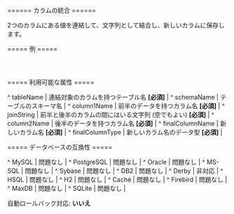 ====== カラムの統合 ======

2つのカラムにある値を連結して、文字列として結合し、新しいカラムに保存します。

===== 例 =====

<code xml>
<mergeColumns tableName="person"
    column1Name="phoneAreaCode"
    joinString="-"
    column2Name="phoneSuffix"
    finalColumnName="phone"
    finalColumnType="varchar(50)"
/>
</code>

===== 利用可能な属性 =====

^ tableName  | 連結対象のカラムを持つテーブル名 **[必須]**  | 
^ schemaName  | テーブルのスキーマ名  | 
^ column1Name  | 前半のデータを持つカラム名 **[必須]**  | 
^ joinString  | 前半と後半のカラムの間にはいる文字列 (空でもよい) **[必須]**  | 
^ column2Name  | 後半のデータを持つカラム名 **[必須]**  | 
^ finalColumnName  | 新しいカラム名 **[必須]**  | 
^ finalColumnType  | 新しいカラム名のデータ型 **[必須]**  | 


===== データベースの互換性 =====

^ MySQL  | 問題なし  | 
^ PostgreSQL  | 問題なし  | 
^ Oracle  | 問題なし  | 
^ MS-SQL  | 問題なし  | 
^ Sybase  | 問題なし  | 
^ DB2  | 問題なし  | 
^ Derby  | 非対応  | 
^ HSQL  | 問題なし  | 
^ H2  | 問題なし  | 
^ Caché  | 問題なし  | 
^ Firebird  | 問題なし  | 
^ MaxDB  | 問題なし  | 
^ SQLite  | 問題なし  | 

自動ロールバック対応: **いいえ**